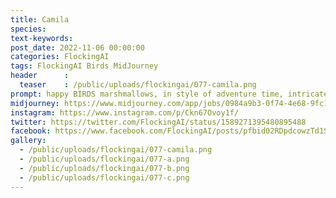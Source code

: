 ```yaml
---
title: Camila
species: 
text-keywords: 
post_date: 2022-11-06 00:00:00
categories: FlockingAI
tags: FlockingAI Birds MidJourney 
header      :
  teaser    : /public/uploads/flockingai/077-camila.png
prompt: happy BIRDS marshmallows, in style of adventure time, intricate detail, concept art,
midjourney: https://www.midjourney.com/app/jobs/0984a9b3-0f74-4e68-9fc1-7eaa180e7664
instagram: https://www.instagram.com/p/Ckn67Ovoy1f/
twitter: https://twitter.com/FlockingAI/status/1589271395480895488
facebook: https://www.facebook.com/FlockingAI/posts/pfbid02RDpdcowzTd1SpmUjFdySrdkHs3HMMvHBWJQjfoivYaf4ZdKsaaSeTiEM8UkqAKQ2l
gallery: 
  - /public/uploads/flockingai/077-camila.png
  - /public/uploads/flockingai/077-a.png
  - /public/uploads/flockingai/077-b.png
  - /public/uploads/flockingai/077-c.png
---
```

